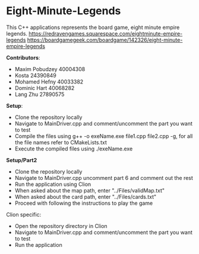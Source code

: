 # Eight-Minute-Legends
This C++ applications represents the board game, eight minute empire legends.
https://redravengames.squarespace.com/eightminute-empire-legends
https://boardgamegeek.com/boardgame/142326/eight-minute-empire-legends

**Contributors**:
- Maxim Pobudzey 40004308
- Kosta 24390849
- Mohamed Hefny 40033382
- Dominic Hart 40068282
- Lang Zhu 27890575

**Setup**:

- Clone the repository locally
- Navigate to MainDriver.cpp and comment/uncomment the part you want to test
- Compile the files using g++ -o exeName.exe file1.cpp file2.cpp -g, for all the file names refer to CMakeLists.txt
- Execute the compiled files using ./exeName.exe

**Setup/Part2**
- Clone the repository locally
- Navigate to MainDriver.cpp uncomment part 6 and comment out the rest
- Run the application using Clion
- When asked about the map path, enter "../Files/validMap.txt"
- When asked about the card path, enter "../Files/cards.txt"
- Proceed with following the instructions to play the game

Clion specific:
- Open the repository directory in Clion
- Navigate to MainDriver.cpp and comment/uncomment the part you want to test
- Run the application


